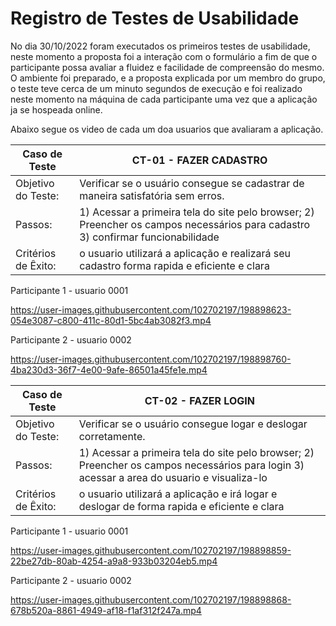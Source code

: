 # Registro de Testes de Usabilidade

No dia 30/10/2022 foram executados os primeiros testes de usabilidade, neste momento a proposta foi a interação com o formulário a fim de que o participante possa avaliar a fluidez e facilidade de compreensão do mesmo. O ambiente foi preparado, e a proposta explicada por um membro do grupo, o teste teve cerca de um minuto segundos de execução e foi realizado neste momento na máquina de cada participante uma vez que a aplicação ja se hospeada online. 


Abaixo segue os video de cada um doa usuarios que avaliaram a aplicação.


|  **Caso de Teste**  |  **CT-01  - FAZER CADASTRO**                                                                              |
|--|--|
| Objetivo do Teste:   | Verificar se o usuário consegue se cadastrar de maneira satisfatória sem erros.                   | 
| Passos:              | 1) Acessar a primeira tela do site pelo browser; 2) Preencher os campos necessários para cadastro 3) confirmar funcionabilidade  |
| Critérios de Êxito:  | o usuario utilizará a aplicação e realizará seu cadastro forma rapida e eficiente e clara                     


Participante 1 - usuario 0001


https://user-images.githubusercontent.com/102702197/198898623-054e3087-c800-411c-80d1-5bc4ab3082f3.mp4






Participante 2 - usuario 0002



https://user-images.githubusercontent.com/102702197/198898760-4ba230d3-36f7-4e00-9afe-86501a45fe1e.mp4


|  **Caso de Teste**  |  **CT-02  - FAZER LOGIN**                                                                              |
|--|--|
| Objetivo do Teste:   | Verificar se o usuário consegue  logar e deslogar corretamente.                   | 
| Passos:              | 1) Acessar a primeira tela do site pelo browser; 2) Preencher os campos necessários para login 3) acessar a area do usuario e visualiza-lo  |
| Critérios de Êxito:  | o usuario utilizará a aplicação e irá logar e deslogar de forma rapida e eficiente e clara   

Participante 1 - usuario 0001



https://user-images.githubusercontent.com/102702197/198898859-22be27db-80ab-4254-a9a8-933b03204eb5.mp4



Participante 2 - usuario 0002



https://user-images.githubusercontent.com/102702197/198898868-678b520a-8861-4949-af18-f1af312f247a.mp4


